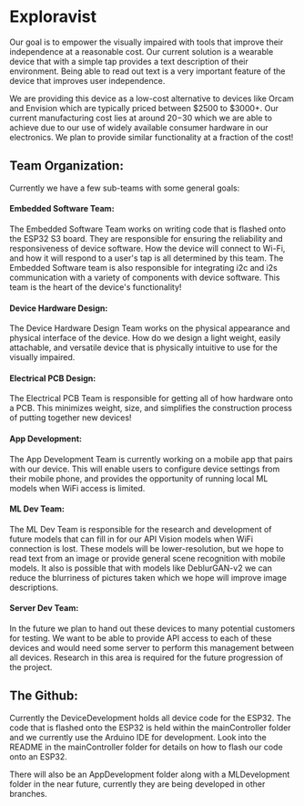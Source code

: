 # Exploravist
Our goal is to empower the visually impaired with tools that improve their independence at a reasonable cost. Our current solution is a wearable device that with a simple tap provides a text description of their environment. Being able to read out text is a very important feature of the device that improves user independence.

We are providing this device as a low-cost alternative to devices like Orcam and Envision which are typically priced between $2500 to $3000+. Our current manufacturing cost lies at around $20-$30 which we are able to achieve due to our use of widely available consumer hardware in our electronics. We plan to provide similar functionality at a fraction of the cost!

## Team Organization:
Currently we have a few sub-teams with some general goals:

#### Embedded Software Team:
The Embedded Software Team works on writing code that is flashed onto the ESP32 S3 board. They are responsible for ensuring the reliability and responsiveness of device software. How the device will connect to Wi-Fi, and how it will respond to a user's tap is all determined by this team. The Embedded Software team is also responsible for integrating i2c and i2s communication with a variety of components with device software. This team is the heart of the device's functionality!

#### Device Hardware Design:
The Device Hardware Design Team works on the physical appearance and physical interface of the device. How do we design a light weight, easily attachable, and versatile device that is physically intuitive to use for the visually impaired.

#### Electrical PCB Design:
The Electrical PCB Team is responsible for getting all of how hardware onto a PCB. This minimizes weight, size, and simplifies the construction process of putting together new devices! 

#### App Development:
The App Development Team is currently working on a mobile app that pairs with our device. This will enable users to configure device settings from their mobile phone, and provides the opportunity of running local ML models when WiFi access is limited.

#### ML Dev Team:
The ML Dev Team is responsible for the research and development of future models that can fill in for our API Vision models when WiFi connection is lost. These models will be lower-resolution, but we hope to read text from an image or provide general scene recognition with mobile models. It also is possible that with models like DeblurGAN-v2 we can reduce the blurriness of pictures taken which we hope will improve image descriptions.

#### Server Dev Team:
In the future we plan to hand out these devices to many potential customers for testing. We want to be able to provide API access to each of these devices and would need some server to perform this management between all devices. Research in this area is required for the future progression of the project.

## The Github:
Currently the DeviceDevelopment holds all device code for the ESP32. The code that is flashed onto the ESP32 is held within the mainController folder and we currently use the Arduino IDE for development. Look into the README in the mainController folder for details on how to flash our code onto an ESP32.

There will also be an AppDevelopment folder along with a MLDevelopment folder in the near future, currently they are being developed in other branches.
